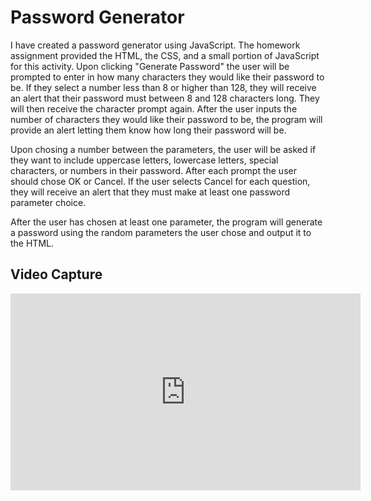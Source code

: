<h1>Password Generator</h2>

I have created a password generator using JavaScript. The homework assignment provided the HTML, the CSS, and a small portion of JavaScript for this activity. Upon clicking "Generate Password" the user will be prompted to enter in how many characters they would like their password to be. If they select a number less than 8 or higher than 128, they will receive an alert that their password must between 8 and 128 characters long. They will then receive the character prompt again.  After the user inputs the number of characters they would like their password to be, the program will provide an alert letting them know how long their password will be.

Upon chosing a number between the parameters, the user will be asked if they want to include uppercase letters, lowercase letters, special characters, or numbers in their password. After each prompt the user should chose OK or Cancel. If the user selects Cancel for each question, they will receive an alert that they must make at least one password parameter choice.

After the user has chosen at least one parameter, the program will generate a password using the random parameters the user chose and output it to the HTML.

<h2>Video Capture</h2>
<iframe width="560" height="315" src="https://www.youtube.com/embed/PYXwvAnhI60" frameborder="0" allow="accelerometer; autoplay; clipboard-write; encrypted-media; gyroscope; picture-in-picture" allowfullscreen></iframe>

